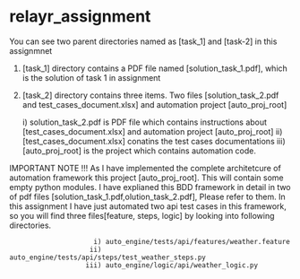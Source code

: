 # relayr_assignment


You can see two parent directories named as [task_1] and [task-2] in this assignmnet

1) [task_1] directory contains a PDF file named [solution_task_1.pdf], which is the solution of task 1 in assignment

2) [task_2] directory contains three items. Two files [solution_task_2.pdf and test_cases_document.xlsx] and automation project [auto_proj_root]

      i) solution_task_2.pdf is PDF file which contains instructions about [test_cases_document.xlsx] and automation project [auto_proj_root]
     ii) [test_cases_document.xlsx] conatins the test cases documentations
    iii) [auto_proj_root] is the project which contains automation code. 
  
  
IMPORTANT NOTE !!!  As I have implemented the complete architetcure of automation framework this project [auto_proj_root]. This will contain some empty python modules.
                    I have explianed this BDD framework in detail in two of pdf files [solution_task_1.pdf,olution_task_2.pdf], Please refer to them.
                    In this assignment I have just automated two api test cases in this framework, so you will find three files[feature, steps, logic] by looking into
                    following directories.
                    
                         i) auto_engine/tests/api/features/weather.feature
                        ii) auto_engine/tests/api/steps/test_weather_steps.py
                       iii) auto_engine/logic/api/weather_logic.py
